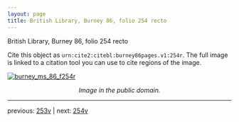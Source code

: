 ```yaml
---
layout: page
title: British Library, Burney 86, folio 254 recto
---
```


British Library, Burney 86, folio 254 recto

Cite this object as `urn:cite2:citebl:burney86pages.v1:254r`.  The full image is linked to a citation tool you can use to cite regions of the image.

[![burney_ms_86_f254r](http://www.homermultitext.org/iipsrv?IIIF=/project/homer/pyramidal/deepzoom/citebl/burney86imgs/v1/burney_ms_86_f254r.tif/full/800,/0/default.jpg)](http://www.homermultitext.org/ict2/?urn=urn:cite2:citebl:burney86imgs.v1:burney_ms_86_f254r) 

<p style="text-align: center; font-style: italic;">Image in the public domain.</p>

---

previous: [253v](../253v/) | next: [254v](../254v/)